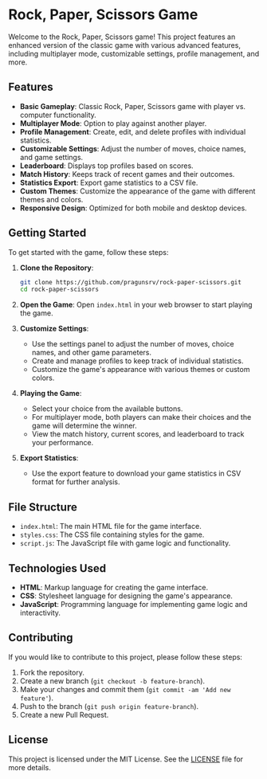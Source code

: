 # Rock, Paper, Scissors Game

Welcome to the Rock, Paper, Scissors game! This project features an enhanced version of the classic game with various advanced features, including multiplayer mode, customizable settings, profile management, and more.

## Features

- **Basic Gameplay**: Classic Rock, Paper, Scissors game with player vs. computer functionality.
- **Multiplayer Mode**: Option to play against another player.
- **Profile Management**: Create, edit, and delete profiles with individual statistics.
- **Customizable Settings**: Adjust the number of moves, choice names, and game settings.
- **Leaderboard**: Displays top profiles based on scores.
- **Match History**: Keeps track of recent games and their outcomes.
- **Statistics Export**: Export game statistics to a CSV file.
- **Custom Themes**: Customize the appearance of the game with different themes and colors.
- **Responsive Design**: Optimized for both mobile and desktop devices.

## Getting Started

To get started with the game, follow these steps:

1. **Clone the Repository**:
   ```bash
   git clone https://github.com/pragunsrv/rock-paper-scissors.git
   cd rock-paper-scissors
   ```

2. **Open the Game**:
   Open `index.html` in your web browser to start playing the game.

3. **Customize Settings**:
   - Use the settings panel to adjust the number of moves, choice names, and other game parameters.
   - Create and manage profiles to keep track of individual statistics.
   - Customize the game's appearance with various themes or custom colors.

4. **Playing the Game**:
   - Select your choice from the available buttons.
   - For multiplayer mode, both players can make their choices and the game will determine the winner.
   - View the match history, current scores, and leaderboard to track your performance.

5. **Export Statistics**:
   - Use the export feature to download your game statistics in CSV format for further analysis.

## File Structure

- `index.html`: The main HTML file for the game interface.
- `styles.css`: The CSS file containing styles for the game.
- `script.js`: The JavaScript file with game logic and functionality.

## Technologies Used

- **HTML**: Markup language for creating the game interface.
- **CSS**: Stylesheet language for designing the game's appearance.
- **JavaScript**: Programming language for implementing game logic and interactivity.

## Contributing

If you would like to contribute to this project, please follow these steps:

1. Fork the repository.
2. Create a new branch (`git checkout -b feature-branch`).
3. Make your changes and commit them (`git commit -am 'Add new feature'`).
4. Push to the branch (`git push origin feature-branch`).
5. Create a new Pull Request.

## License

This project is licensed under the MIT License. See the [LICENSE](LICENSE) file for more details.
